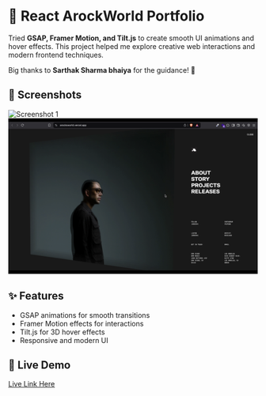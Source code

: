 # 🚀 React ArockWorld Portfolio  

Tried **GSAP, Framer Motion, and Tilt.js** to create smooth UI animations and hover effects. This project helped me explore creative web interactions and modern frontend techniques.  

Big thanks to **Sarthak Sharma bhaiya** for the guidance! 🙌  

## 📸 Screenshots  
<!-- Add your screenshots here -->
![Screenshot 1](./src/screenshots/home.png)  
![Screenshot 2](./src/screenshots/menu.png)  

## ✨ Features  
- GSAP animations for smooth transitions  
- Framer Motion effects for interactions  
- Tilt.js for 3D hover effects  
- Responsive and modern UI  

## 🔗 Live Demo  
[Live Link Here](https://arocksworld.vercel.app/)  

